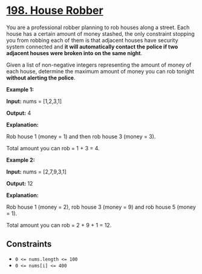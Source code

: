 # [198. House Robber](https://leetcode.com/problems/house-robber/)

You are a professional robber planning to rob houses along a street. Each house has a certain amount of money stashed, the only constraint stopping you from robbing each of them is that adjacent houses have security system connected and **it will automatically contact the police if two adjacent houses were broken into on the same night**.

Given a list of non-negative integers representing the amount of money of each house, determine the maximum amount of money you can rob tonight **without alerting the police**.

**Example 1:**

**Input:** nums = \[1,2,3,1\]

**Output:** 4

**Explanation:**

Rob house 1 (money = 1) and then rob house 3 (money = 3).

Total amount you can rob = 1 + 3 = 4.

**Example 2:**

**Input:** nums = \[2,7,9,3,1\]

**Output:** 12

**Explanation:**

Rob house 1 (money = 2), rob house 3 (money = 9) and rob house 5 (money = 1).

Total amount you can rob = 2 + 9 + 1 = 12.

## Constraints

- `0 <= nums.length <= 100`
- `0 <= nums[i] <= 400`
